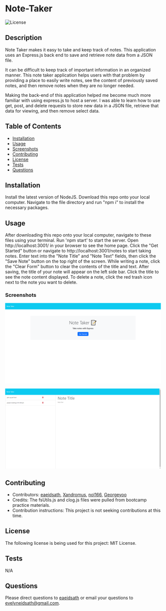 # Note-Taker

![License](https://img.shields.io/badge/License-MIT-yellow.svg)

## Description
    
Note Taker makes it easy to take and keep track of notes. This application uses an Express.js back end to save and retrieve note data from a JSON file.

It can be difficult to keep track of important information in an organized manner. This note taker application helps users with that problem by providing a place to easily write notes, see the content of previously saved notes, and then remove notes when they are no longer needed.

Making the back-end of this application helped me become much more familiar with using express.js to host a server. I was able to learn how to use get, post, and delete requests to store new data in a JSON file, retrieve that data for viewing, and then remove select data.
    
## Table of Contents
    
- [Installation](#installation)
- [Usage](#usage)
- [Screenshots](#screenshots)
- [Contributing](#contributing)
- [License](#license)
- [Tests](#tests)
- [Questions](#questions)
    
## Installation

Install the latest version of NodeJS. Download this repo onto your local computer. Navigate to the file directory and run "npm i" to install the necessary packages.   
    
## Usage
    
After downloading this repo onto your local computer, navigate to these files using your terminal. Run 'npm start' to start the server.
Open http://localhost:3001/ in your browser to see the home page. Click the "Get Started" button or navigate to http://localhost:3001/notes to start taking notes.
Enter text into the "Note Title" and "Note Text" fields, then click the "Save Note" button on the top right of the screen. While writing a note, click the "Clear Form" button to clear the contents of the title and text.
After saving, the title of your note will appear on the left side bar. Click the title to see the note content displayed.
To delete a note, click the red trash icon next to the note you want to delete.

### Screenshots

![Home page screenshot](./media/home_page.png)

![Note page screenshot](./media/note_page.png)
    
## Contributing

- Contributors: [eaeidsath](github.com/eaeidsath), [Xandromus](https://github.com/Xandromus), [nol166](https://github.com/nol166), [Georgeyoo](https://github.com/Georgeyoo)
- Credits: The fsUtils.js and clog.js files were pulled from bootcamp practice materials.
- Contribution instructions: This project is not seeking contributions at this time.
    
## License

The following license is being used for this project: MIT License.
    
## Tests

N/A

## Questions

Please direct questions to [eaeidsath](github.com/eaeidsath) or email your questions to evelyneidsath@gmail.com.